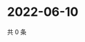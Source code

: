 # 2022-06-10

共 0 条

<!-- BEGIN WEIBO -->
<!-- 最后更新时间 Fri Jun 10 2022 05:00:46 GMT+0800 (China Standard Time) -->

<!-- END WEIBO -->
